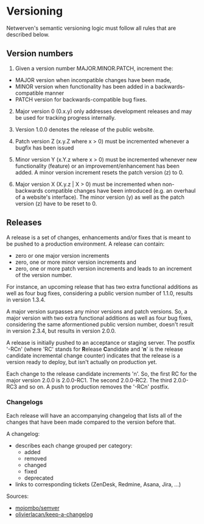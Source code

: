 # Versioning
Netwerven's semantic versioning logic must follow all rules that are described below.

## Version numbers
1. Given a version number MAJOR.MINOR.PATCH, increment the:
  - MAJOR version when incompatible changes have been made,
  - MINOR version when functionality has been added in a backwards-compatible manner
  - PATCH version for backwards-compatible bug fixes.
  
2. Major version 0 (0.x.y) only addresses development releases and may be used for tracking progress
internally.
  
3. Version 1.0.0 denotes the release of the public website.

4. Patch version Z (x.y.Z where x > 0) must be incremented whenever a bugfix has been issued

5. Minor version Y (x.Y.z where x > 0) must be incremented whenever new functionality (feature) or an 
improvement/enhancement has been added. A minor version increment resets the patch version (z) to 0.

6. Major version X (X.y.z | X > 0) must be incremented when non-backwards compatible changes 
have been introduced (e.g. an overhaul of a website's interface). The minor version (y) as well as the 
patch version (z) have to be reset to 0.

## Releases
A release is a set of changes, enhancements and/or fixes that is meant to be pushed to a production 
environment. A release can contain:
- zero or one major version increments
- zero, one or more minor version increments and
- zero, one or more patch version increments
and leads to an increment of the version number.

For instance, an upcoming release that has two extra functional additions as well as four bug fixes, 
considering a public version number of 1.1.0, results in version 1.3.4.

A major version surpasses any minor versions and patch versions. So, a major version with two extra functional additions as well as four bug fixes, considering the same aformentioned public version number, doesn't result in version 2.3.4, but results in version 2.0.0.

A release is initially pushed to an acceptance or staging server. The postfix '-RCn' (where 'RC' stands for **R**elease **C**andidate and '**n**' is the release candidate incremental change counter) indicates that the release is a version ready to deploy, but isn't actually on production yet. 

Each change to the release candidate increments 'n'. So, the first RC for the major version 2.0.0 is 2.0.0-RC1. The second 2.0.0-RC2. The third 2.0.0-RC3 and so on. A push to production removes the '-RCn' postfix.

### Changelogs
Each release will have an accompanying changelog that lists all of the changes that have been made 
compared to the version before that.

A changelog:
- describes each change grouped per category:
  - added
  - removed
  - changed
  - fixed
  - deprecated
- links to corresponding tickets (ZenDesk, Redmine, Asana, Jira, ...)

Sources:
+ [mojombo/semver](https://github.com/mojombo/semver/blob/master/semver.md)
+ [olivierlacan/keep-a-changelog](https://github.com/olivierlacan/keep-a-changelog/blob/gh-pages/CHANGELOG.md)
 

